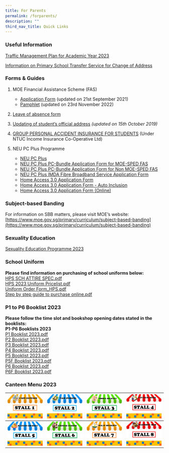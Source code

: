 ```yaml
---
title: For Parents
permalink: /forparents/
description: ""
third_nav_title: Quick Links
---
```

### Useful Information
[Traffic Management Plan for Academic Year 2023](https://www.nanhuapri.moe.edu.sg/trafficmanagementplan/)

[Information on Primary School Transfer Service for Change of Address](https://www.moe.gov.sg/-/media/files/primary/step-by-step-guide-for-primary-school-transfer-service.ashx)
  
### Forms & Guides
1.  MOE Financial Assistance Scheme (FAS)
    *   [Application Form](https://www.nanhuapri.moe.edu.sg/files/Application%20Forms/MOE-FAS-application-form.pdf) (updated on 21st September 2021)
    *   [Pamphlet](https://www.nanhuapri.moe.edu.sg/files/Information%20Sheets/MOE_FAS_Pamphlet_2023.pdf) (updated on 23rd November 2022)
2.  [Leave of absence form](https://go.gov.sg/nhps-loa-application-form)

4.  [Updating of student’s official address](https://www.nanhuapri.moe.edu.sg/files/Application%20Forms/Request%20Form%20For%20Updating%20of%20Student%20Address-Annex%201B2%20-%202019.pdf) _(updated on 15th October 2019)_  
    
4.  [GROUP PERSONAL ACCIDENT INSURANCE FOR STUDENTS](https://www.nanhuapri.moe.edu.sg/files/Application%20Forms/Product%20Fact%20Sheet%20Year%202023.pdf) (Under NTUC Income Insurance Co-Operative Ltd)
    
5.  NEU PC Plus Programme
    *   [NEU PC Plus](https://www.nanhuapri.moe.edu.sg/files/Information%20Sheets/NEU%20PC%20Plus%20Infographic.pdf)
    *   [NEU PC Plus PC-Bundle Application Form for MOE-SPED FAS](https://www.nanhuapri.moe.edu.sg/files/Application%20Forms/NPP-Application-Form-for-MOE-SPED-FAS.pdf)
    *   [NEU PC Plus PC-Bundle Application Form for Non MOE-SPED FAS](https://www.nanhuapri.moe.edu.sg/files/Application%20Forms/NPP-Application-Form-for-NON-MOE-SPED-FAS.pdf)
    *   [NEU PC Plus IMDA Fibre Broadband Service Application Form](https://www.nanhuapri.moe.edu.sg/files/Application%20Forms/NEU%20PC%20Plus%20IMDA%20FBB%20Svc%20Appl%202023.pdf)
    *   [Home Access 3.0 Application Form](https://www.nanhuapri.moe.edu.sg/files/Application%20Forms/Home%20Access%2030%20Application%20Form.pdf)
    *   [Home Access 3.0 Application Form - Auto Inclusion](https://www.nanhuapri.moe.edu.sg/files/Application%20Forms/Home%20Access%2030%20Application%20Form%20-%20Auto%20Inclusion.pdf)
    *   [Home Access 3.0 Application Form (Online)](https://eservice.imda.gov.sg/das/singpasslogin?strParam=login&notprotected=true)

### Subject-based Banding
For information on SBB matters, please visit MOE’s website: 
[https://www.moe.gov.sg/primary/curriculum/subject-based-banding](https://www.moe.gov.sg/primary/curriculum/subject-based-banding)


### Sexuality Education
[Sexuality Education Programme 2023](/files/Sexuality%20Education/2023%20Info%20on%20SEd_HRPS.pdf)

### School Uniform
**Please find information on purchasing of school uniforms below:**<br>
[HPS SCH ATTIRE SPEC.pdf](/files/p1booklistnuniform2.pdf)<br>
[HPS 2023 Uniform Pricelist.pdf](/files/p1booklistnuniform3.pdf)<br>
[Uniform Order Form_HPS.pdf](/files/p1booklistnuniform4.pdf)<br>
[Step by step guide to purchase online.pdf](/files/p1booklistnuniform5.pdf)

### P1 to P6 Booklist 2023
**Please follow the time slot and bookshop opening dates stated in the booklists:**<br>
**P1-P6 Booklists 2023**<br>
[P1 Booklist 2023.pdf](/files/booklistp1.pdf)<br>
[P2 Booklist 2023.pdf](/files/booklistp2.pdf)<br>
[P3 Booklist 2023.pdf](/files/booklistp3.pdf)<br>
[P4 Booklist 2023.pdf](/files/booklistp4.pdf)<br>
[P5 Booklist 2023.pdf](/files/booklistp5.pdf)<br>
[P5F Booklist 2023.pdf](/files/booklistp5f.pdf)<br>
[P6 Booklist 2023.pdf](/files/booklistp6.pdf)<br>
[P6F Booklist 2023.pdf](/files/booklistp6f.pdf)


### Canteen Menu 2023
[ ![](/images/stall1.jpg)](https://staging.d21co4ykjghpsi.amplifyapp.com/images/menu1.jpg) | [ ![](/images/stall2.jpg)](https://staging.d21co4ykjghpsi.amplifyapp.com/images/menu2.jpg)| [ ![](/images/stall3.jpg)](https://staging.d21co4ykjghpsi.amplifyapp.com/images/menu3.jpg)| [ ![](/images/stall4.jpg)](https://staging.d21co4ykjghpsi.amplifyapp.com/images/menu4.jpg)|
| -------- | -------- | -------- |-------- |
| [ ![](/images/stall5.jpg)](https://staging.d21co4ykjghpsi.amplifyapp.com/images/menu5.jpg)| [ ![](/images/stall6.jpg)](https://staging.d21co4ykjghpsi.amplifyapp.com/images/menu6.jpg)| [ ![](/images/stall7.jpg)](https://staging.d21co4ykjghpsi.amplifyapp.com/images/menu7.jpg) | [ ![](/images/stall8.jpg)](https://staging.d21co4ykjghpsi.amplifyapp.com/images/menu8.jpg)|